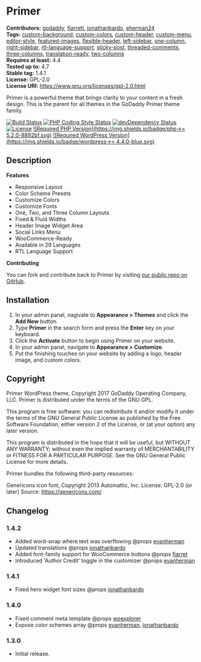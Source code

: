 # Primer #
**Contributors:** [godaddy](https://profiles.wordpress.org/godaddy), [fjarrett](https://profiles.wordpress.org/fjarrett), [jonathanbardo](https://profiles.wordpress.org/jonathanbardo), [eherman24](https://profiles.wordpress.org/eherman24)  
**Tags:**              [custom-background](https://wordpress.org/themes/tags/custom-background/), [custom-colors](https://wordpress.org/themes/tags/custom-colors/), [custom-header](https://wordpress.org/themes/tags/custom-header/), [custom-menu](https://wordpress.org/themes/tags/custom-menu/), [editor-style](https://wordpress.org/themes/tags/editor-style/), [featured-images](https://wordpress.org/themes/tags/featured-images/), [flexible-header](https://wordpress.org/themes/tags/flexible-header/), [left-sidebar](https://wordpress.org/themes/tags/left-sidebar/), [one-column](https://wordpress.org/themes/tags/one-column/), [right-sidebar](https://wordpress.org/themes/tags/right-sidebar/), [rtl-language-support](https://wordpress.org/themes/tags/rtl-language-support/), [sticky-post](https://wordpress.org/themes/tags/sticky-post/), [threaded-comments](https://wordpress.org/themes/tags/threaded-comments/), [three-columns](https://wordpress.org/themes/tags/three-columns/), [translation-ready](https://wordpress.org/themes/tags/translation-ready/), [two-columns](https://wordpress.org/themes/tags/two-columns/)  
**Requires at least:** 4.4  
**Tested up to:**      4.7  
**Stable tag:**        1.4.1  
**License:**           GPL-2.0  
**License URI:**       https://www.gnu.org/licenses/gpl-2.0.html  

Primer is a powerful theme that brings clarity to your content in a fresh design.  This is the parent for all themes in the GoDaddy Primer theme family.

[![Build Status](https://travis-ci.org/godaddy/wp-primer-theme.svg?branch=master)](https://travis-ci.org/godaddy/wp-primer-theme) [![PHP Coding Style Status](https://styleci.io/repos/61159576/shield/?style=flat)](https://styleci.io/repos/61159576) [![devDependency Status](https://david-dm.org/godaddy/wp-primer-theme/dev-status.svg)](https://david-dm.org/godaddy/wp-primer-theme?type=dev) [![License](https://img.shields.io/badge/license-GPL--2.0-brightgreen.svg)](https://github.com/godaddy/wp-primer-theme/blob/master/license.txt) [![Required PHP Version](https://img.shields.io/badge/php->= 5.2.0-8892bf.svg)](https://secure.php.net/supported-versions.php) [![Required WordPress Version](https://img.shields.io/badge/wordpress->= 4.4.0-blue.svg)](https://wordpress.org/download/release-archive/)  

## Description ##

**Features**

* Responsive Layout
* Color Scheme Presets
* Customize Colors
* Customize Fonts
* One, Two, and Three Column Layouts
* Fixed & Fluid Widths
* Header Image Widget Area
* Social Links Menu
* WooCommerce-Ready
* Available in 29 Languages
* RTL Language Support

**Contributing**

You can fork and contribute back to Primer by visiting [our public repo on GitHub](https://github.com/godaddy/wp-primer-theme).

## Installation ##

1. In your admin panel, nagivate to **Appearance > Themes** and click the **Add New** button.
2. Type **Primer** in the search form and press the **Enter** key on your keyboard.
3. Click the **Activate** button to begin using Primer on your website.
4. In your admin panel, navigate to **Appearance > Customize**.
5. Put the finishing touches on your website by adding a logo, header image, and custom colors.

## Copyright ##

Primer WordPress theme, Copyright 2017 GoDaddy Operating Company, LLC.
Primer is distributed under the terms of the GNU GPL.

This program is free software: you can redistribute it and/or modify
it under the terms of the GNU General Public License as published by
the Free Software Foundation, either version 2 of the License, or
(at your option) any later version.

This program is distributed in the hope that it will be useful,
but WITHOUT ANY WARRANTY; without even the implied warranty of
MERCHANTABILITY or FITNESS FOR A PARTICULAR PURPOSE. See the
GNU General Public License for more details.

Primer bundles the following third-party resources:

Genericons icon font, Copyright 2013 Automattic, Inc.
License: GPL-2.0 (or later)
Source: https://genericons.com/

## Changelog ##

### 1.4.2 ###
* Added word-wrap where text was overflowing @props [evanherman](https://github.com/EvanHerman)
* Updated translations @props [jonathanbardo](https://github.com/jonathanbardo)
* Added font-family support for WooCommerce buttons @props [fjarret](https://github.com/fjarrett)
* Introduced 'Author Credit' toggle in the customizer @props [evanherman](https://github.com/EvanHerman)

### 1.4.1 ###
* Fixed hero widget font sizes @props [jonathanbardo](https://github.com/jonathanbardo)

### 1.4.0 ###
* Fixed comment meta template @props [wpexplorer](https://github.com/wpexplorer)
* Expose color schemes array @props [evanherman](https://github.com/EvanHerman), [jonathanbardo](https://github.com/jonathanbardo)

### 1.3.0 ###
* Initial release.
